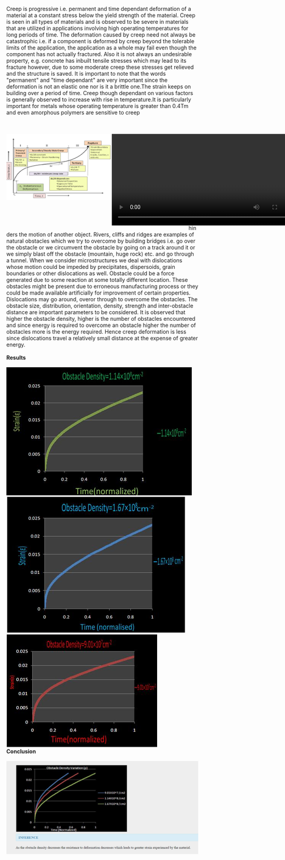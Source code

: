 Creep is progressive i.e. permanent and time dependant deformation of a material at a constant stress below the yield strength of the material. Creep is seen in all types of materials and is observed to be severe in materials that are utilized in applications involving high operating temperatures for long periods of time. The deformation caused by creep need not always be catastrophic i.e. if a component is deformed by creep beyond the tolerable limits of the application, the application as a whole may fail even though the component has not actually fractured. Also it is not always an undesirable property, e.g. concrete has inbuilt tensile stresses which may lead to its fracture however, due to some moderate creep these stresses get relieved and the structure is saved. It is important to note that the words "permanent" and "time dependant" are very important since the deformation is not an elastic one nor is it a brittle one.The strain keeps on building over a period of time. Creep though dependant on various factors is generally observed to increase with rise in temperature.It is particularly important for metals whose operating temperature is greater than 0.4Tm and even amorphous polymers are sensitive to creep<br><br><br>
<div style="float:left;width:55%;border: solid 1 px black;"><img src="images/creep.png"></div>
 <div style="float:left;width:40%;border: solid 1 px black;"><video width="500" height="240" controls>
  <source src="images/cmf.mp4" type="video/mp4">
  Your browser does not support the video tag</video></div><br>
  Obstacle is something which impedes or hinders the motion of another object. Rivers, cliffs and ridges are examples of natural obstacles which we try to overcome by building bridges i.e. go over the obstacle or we circumvent the obstacle by going on a track around it or we simply blast off the obstacle (mountain, huge rock) etc. and go through a tunnel. When we consider microstructures we deal with dislocations whose motion could be impeded by precipitates, dispersoids, grain boundaries or other dislocations as well. Obstacle could be a force generated due to some reaction at some totally different location. These obstacles might be present due to erroneous manufacturing process or they could be made available artificially for improvement of certain properties. Dislocations may go around, overor through to overcome the obstacles. The obstacle size, distribution, orientation, density, strength and inter-obstacle distance are important parameters to be considered. It is observed that higher the obstacle density, higher is the number of obstacles encountered and since energy is required to overcome an obstacle higher the number of obstacles more is the energy required. Hence creep deformation is less since dislocations travel a relatively small distance at the expense of greater energy.<br><br>
  <b>Results</b><br><br>
  <img src="images/1.14.jpg"><br>
  <img src="images/1.67.jpg"><br>
  <img src="images/9.10.jpg"><br>
  <b>Conclusion</b><br><br>
  <img src="images/conclusion.PNG"><br>
